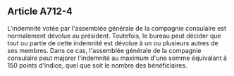 Article A712-4
----
L'indemnité votée par l'assemblée générale de la compagnie consulaire est
normalement dévolue au président. Toutefois, le bureau peut décider que tout ou
partie de cette indemnité est dévolue à un ou plusieurs autres de ses membres.
Dans ce cas, l'assemblée générale de la compagnie consulaire peut majorer
l'indemnité au maximum d'une somme équivalant à 150 points d'indice, quel que
soit le nombre des bénéficiaires.
